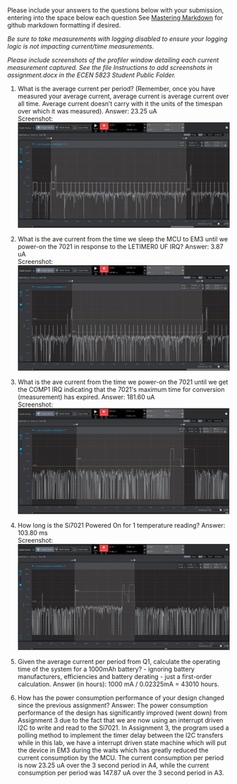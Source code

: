 Please include your answers to the questions below with your submission, entering into the space below each question
See [Mastering Markdown](https://guides.github.com/features/mastering-markdown/) for github markdown formatting if desired.

*Be sure to take measurements with logging disabled to ensure your logging logic is not impacting current/time measurements.*

*Please include screenshots of the profiler window detailing each current measurement captured.  See the file Instructions to add screenshots in assignment.docx in the ECEN 5823 Student Public Folder.* 

1. What is the average current per period? (Remember, once you have measured your average current, average current is average current over all time. Average current doesn’t carry with it the units of the timespan over which it was measured).
   Answer: 23.25 uA
   <br>Screenshot:  
   ![Avg_current_per_period](screenshots/assignment4/avg_current_per_period.JPG)  

2. What is the ave current from the time we sleep the MCU to EM3 until we power-on the 7021 in response to the LETIMER0 UF IRQ?
   Answer: 3.87 uA
   <br>Screenshot:  
   ![Avg_current_LPM_Off](screenshots/assignment4/avg_current_lpm_off.JPG)  

3. What is the ave current from the time we power-on the 7021 until we get the COMP1 IRQ indicating that the 7021's maximum time for conversion (measurement) has expired.
   Answer: 181.60 uA
   <br>Screenshot:  
   ![Avg_current_LPM_Off](screenshots/assignment4/avg_current_lpm_on.JPG)  

4. How long is the Si7021 Powered On for 1 temperature reading?
   Answer: 103.80 ms
   <br>Screenshot:  
   ![duration_lpm_on](screenshots/assignment4/on_time_Si7021.JPG)  

5. Given the average current per period from Q1, calculate the operating time of the system for a 1000mAh battery? - ignoring battery manufacturers, efficiencies and battery derating - just a first-order calculation.
   Answer (in hours): 1000 mA / 0.02325mA = 43010 hours.
   
6. How has the power consumption performance of your design changed since the previous assignment?
   Answer: The power consumption performance of the design has significantly improved (went down) from Assignment 3 due to the fact that
   we are now using an interrupt driven I2C to write and read to the Si7021. In Assignment 3, the program used a polling method 
   to implement the timer delay between the I2C transfers while in this lab, we have a interrupt driven state machine which will put the
   device in EM3 during the waits which has greatly reduced the current consumption by the MCU. The current consumption per period is now 23.25 uA
   over the 3 second period in A4, while the current consumption per period was 147.87 uA over the 3 second period in A3. 
   


